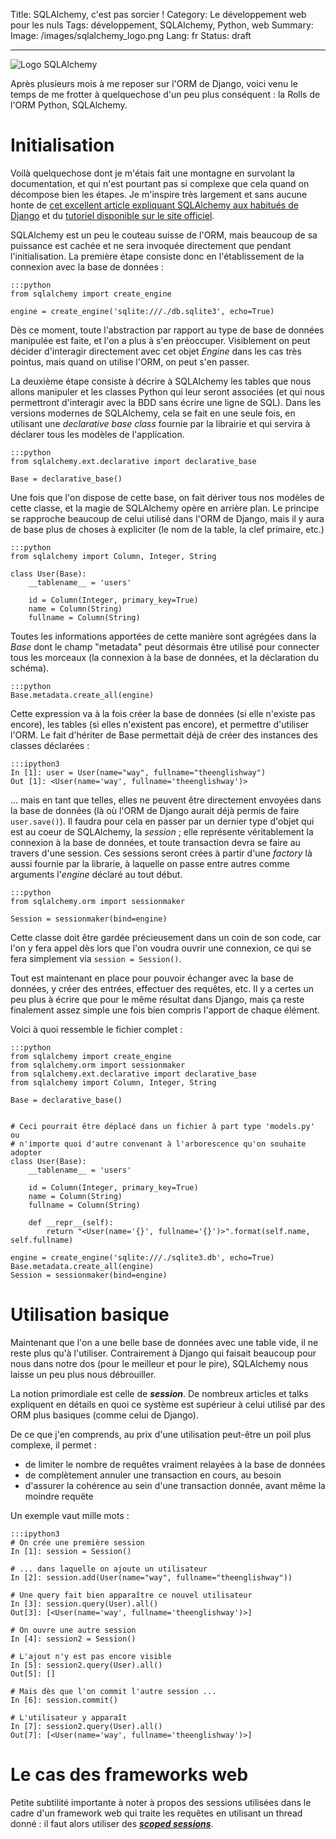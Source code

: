 Title: SQLAlchemy, c'est pas sorcier !
Category: Le développement web pour les nuls
Tags: développement, SQLAlchemy, Python, web
Summary:
Image: /images/sqlalchemy_logo.png
Lang: fr
Status: draft

___

![Logo SQLAlchemy][sqlalchemy-logo]

Après plusieurs mois à me reposer sur l'ORM de Django, voici venu le temps de me
frotter à quelquechose d'un peu plus conséquent : la Rolls de l'ORM Python,
SQLAlchemy.

# Initialisation

Voilà quelquechose dont je m'étais fait une montagne en survolant la
documentation, et qui n'est pourtant pas si complexe que cela quand on
décompose bien les étapes. Je m'inspire très largement et sans aucune honte de
[cet excellent article expliquant SQLAlchemy aux habitués de Django][sqlalchemy-django]
et du [tutoriel disponible sur le site officiel][sqlalchemy-tutorial].

SQLAlchemy est un peu le couteau suisse de l'ORM, mais beaucoup de sa puissance
est cachée et ne sera invoquée directement que pendant l'initialisation. La
première étape consiste donc en l'établissement de la connexion avec la base
de données :

    :::python
    from sqlalchemy import create_engine

    engine = create_engine('sqlite:///./db.sqlite3', echo=True)

Dès ce moment, toute l'abstraction par rapport au type de base de données
manipulée est faite, et l'on a plus à s'en préoccuper. Visiblement on peut
décider d'interagir directement avec cet objet *Engine* dans les cas très
pointus, mais quand on utilise l'ORM, on peut s'en passer.

La deuxième étape consiste à décrire à SQLAlchemy les tables que nous allons
manipuler et les classes Python qui leur seront associées (et qui nous
permettront d'interagir avec la BDD sans écrire une ligne de SQL). Dans les
versions modernes de SQLAlchemy, cela se fait en une seule fois, en utilisant
une *declarative base class* fournie par la librairie et qui servira à déclarer
tous les modèles de l'application.

    :::python
    from sqlalchemy.ext.declarative import declarative_base

    Base = declarative_base()

Une fois que l'on dispose de cette base, on fait dériver tous nos modèles de
cette classe, et la magie de SQLAlchemy opère en arrière plan. Le principe se
rapproche beaucoup de celui utilisé dans l'ORM de Django, mais il y aura de base
plus de choses à expliciter (le nom de la table, la clef primaire, etc.)

    :::python
    from sqlalchemy import Column, Integer, String

    class User(Base):
        __tablename__ = 'users'

        id = Column(Integer, primary_key=True)
        name = Column(String)
        fullname = Column(String)

Toutes les informations apportées de cette manière sont agrégées dans la *Base*
dont le champ "metadata" peut désormais être utilisé pour connecter tous les
morceaux (la connexion à la base de données, et la déclaration du schéma).

    :::python
    Base.metadata.create_all(engine)

Cette expression va à la fois créer la base de données (si elle n'existe pas
encore), les tables (si elles n'existent pas encore), et permettre d'utiliser
l'ORM. Le fait d'hériter de Base permettait déjà de créer des instances des
classes déclarées :

    :::ipython3
    In [1]: user = User(name="way", fullname="theenglishway")
    Out [1]: <User(name='way', fullname='theenglishway')>

... mais en tant que telles, elles ne peuvent être directement envoyées dans la
base de données (là où l'ORM de Django aurait déjà permis de faire
`user.save()`). Il faudra pour cela en passer par un dernier type d'objet
qui est au coeur de SQLAlchemy, la *session* ; elle représente véritablement
la connexion à la base de données, et toute transaction devra se faire au
travers d'une session. Ces sessions seront crées à partir d'une *factory* là
aussi fournie par la librarie, à laquelle on passe entre autres comme arguments
l'*engine* déclaré au tout début.

    :::python
    from sqlalchemy.orm import sessionmaker

    Session = sessionmaker(bind=engine)

Cette classe doit être gardée précieusement dans un coin de son code, car l'on
y fera appel dès lors que l'on voudra ouvrir une connexion, ce qui se fera
simplement via `session = Session()`.

Tout est maintenant en place pour pouvoir échanger avec la base de données, y
créer des entrées, effectuer des requêtes, etc. Il y a certes un peu plus à
écrire que pour le même résultat dans Django, mais ça reste finalement assez
simple une fois bien compris l'apport de chaque élément.

Voici à quoi ressemble le fichier complet :

    :::python
    from sqlalchemy import create_engine
    from sqlalchemy.orm import sessionmaker
    from sqlalchemy.ext.declarative import declarative_base
    from sqlalchemy import Column, Integer, String

    Base = declarative_base()


    # Ceci pourrait être déplacé dans un fichier à part type 'models.py' ou
    # n'importe quoi d'autre convenant à l'arborescence qu'on souhaite adopter
    class User(Base):
        __tablename__ = 'users'

        id = Column(Integer, primary_key=True)
        name = Column(String)
        fullname = Column(String)

        def __repr__(self):
            return "<User(name='{}', fullname='{}')>".format(self.name, self.fullname)

    engine = create_engine('sqlite:///./sqlite3.db', echo=True)
    Base.metadata.create_all(engine)
    Session = sessionmaker(bind=engine)

# Utilisation basique

Maintenant que l'on a une belle base de données avec une table vide, il ne reste
plus qu'à l'utiliser. Contrairement à Django qui faisait beaucoup pour nous dans
notre dos (pour le meilleur et pour le pire), SQLAlchemy nous laisse un peu plus
nous débrouiller.

La notion primordiale est celle de **_session_**. De nombreux articles et talks
expliquent en détails en quoi ce système est supérieur à celui utilisé par des
ORM plus basiques (comme celui de Django).

De ce que j'en comprends, au prix d'une utilisation peut-être un poil plus
complexe, il permet :

* de limiter le nombre de requêtes vraiment relayées à la base de données
* de complètement annuler une transaction en cours, au besoin
* d'assurer la cohérence au sein d'une transaction donnée, avant même la
moindre requëte

Un exemple vaut mille mots :

    :::ipython3
    # On crée une première session
    In [1]: session = Session()

    # ... dans laquelle on ajoute un utilisateur
    In [2]: session.add(User(name="way", fullname="theenglishway"))

    # Une query fait bien apparaître ce nouvel utilisateur
    In [3]: session.query(User).all()
    Out[3]: [<User(name='way', fullname='theenglishway')>]

    # On ouvre une autre session
    In [4]: session2 = Session()

    # L'ajout n'y est pas encore visible
    In [5]: session2.query(User).all()
    Out[5]: []

    # Mais dès que l'on commit l'autre session ...
    In [6]: session.commit()

    # L'utilisateur y apparaît
    In [7]: session2.query(User).all()
    Out[7]: [<User(name='way', fullname='theenglishway')>]

# Le cas des frameworks web

Petite subtilité importante à noter à propos des sessions utilisées dans le
cadre d'un framework web qui traite les requêtes en utilisant un thread donné :
il faut alors utiliser des [**_scoped sessions_**][sqlalchemy-sessions].


[sqlalchemy-django]: http://lucumr.pocoo.org/2011/7/19/sqlachemy-and-you/
[sqlalchemy-tutorial]: https://docs.sqlalchemy.org/en/latest/orm/tutorial.html
[sqlalchemy-logo]: /images/sqlalchemy_logo.png
[sqlalchemy-sessions]: http://docs.sqlalchemy.org/en/latest/orm/contextual.html#using-thread-local-scope-with-web-applications
